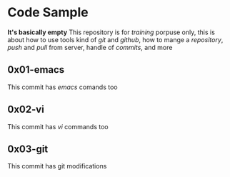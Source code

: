 # Code Sample
**It's basically empty**
This repository is for *training* porpuse only, this is about how to 
use tools kind of *git* and *github*, how to mange a *repository*, 
*push* and *pull* from server, handle of *commits*, and more

## 0x01-emacs
This commit has *emacs* comands too

## 0x02-vi
This commit has *vi* commands too

## 0x03-git
This commit has git modifications
